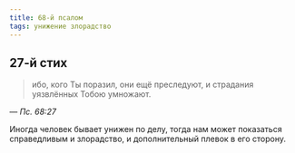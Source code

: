 ```yaml
---
title: 68-й псалом
tags: унижение злорадство
---
```


## 27-й стих

> ибо, кого Ты поразил, они ещё преследуют, и страдания уязвлённых Тобою умножают.

— <cite>Пс.&nbsp;68:27</cite>

Иногда человек бывает унижен по делу, тогда нам может показаться справедливым и злорадство, и дополнительный плевок в его сторону.
